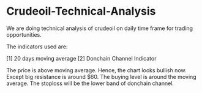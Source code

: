 # Crudeoil-Technical-Analysis
We are doing technical analysis of crudeoil on daily time frame for trading opportunities.

The indicators used are:

[1] 20 days moving average
[2] Donchain Channel Indicator

The price is above moving average. Hence, the chart looks bullish now.
Except big resistance is around $60. The buying level is around the moving average.
The stoploss will be the lower band of donchain channel.
